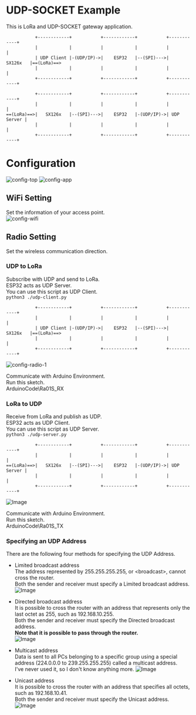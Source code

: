 # UDP-SOCKET Example   
This is LoRa and UDP-SOCKET gateway application.   
```
           +------------+           +------------+           +------------+
           |            |           |            |           |            |
           | UDP Client |-(UDP/IP)->|    ESP32   |--(SPI)--->|   SX126x   |==(LoRa)==>
           |            |           |            |           |            |
           +------------+           +------------+           +------------+

           +------------+           +------------+           +------------+
           |            |           |            |           |            |
==(LoRa)==>|   SX126x   |--(SPI)--->|    ESP32   |-(UDP/IP)->| UDP Server |
           |            |           |            |           |            |
           +------------+           +------------+           +------------+
```



# Configuration
![config-top](https://github.com/user-attachments/assets/d6e9f71b-471d-4e63-9c2d-d3eeeab0c7a2)
![config-app](https://github.com/user-attachments/assets/8fa7cf71-be12-4b00-a2ab-0e566be66d54)

## WiFi Setting
Set the information of your access point.   
![config-wifi](https://github.com/user-attachments/assets/2f8f4437-9fa5-4c67-8604-8c5ad1069db6)

## Radio Setting
Set the wireless communication direction.   

### UDP to LoRa
Subscribe with UDP and send to LoRa.   
ESP32 acts as UDP Server.   
You can use this script as UDP Client.   
```python3 ./udp-client.py```

```
           +------------+           +------------+           +------------+
           |            |           |            |           |            |
           | UDP Client |-(UDP/IP)->|    ESP32   |--(SPI)--->|   SX126x   |==(LoRa)==>
           |            |           |            |           |            |
           +------------+           +------------+           +------------+
```

![config-radio-1](https://github.com/user-attachments/assets/f4c3319f-2460-43a1-9a75-be1f366084c7)

Communicate with Arduino Environment.   
Run this sketch.   
ArduinoCode\Ra01S_RX   


### LoRa to UDP
Receive from LoRa and publish as UDP.   
ESP32 acts as UDP Client.   
You can use this script as UDP Server.   
```python3 ./udp-server.py```

```
           +------------+           +------------+           +------------+
           |            |           |            |           |            |
==(LoRa)==>|   SX126x   |--(SPI)--->|    ESP32   |-(UDP/IP)->| UDP Server |
           |            |           |            |           |            |
           +------------+           +------------+           +------------+
```

![Image](https://github.com/user-attachments/assets/b4cd0e2f-03db-4955-9b8d-1e63df720281)

Communicate with Arduino Environment.   
Run this sketch.   
ArduinoCode\Ra01S_TX   


### Specifying an UDP Address   
There are the following four methods for specifying the UDP Address.   

- Limited broadcast address   
 The address represented by 255.255.255.255, or \<broadcast\>, cannot cross the router.   
 Both the sender and receiver must specify a Limited broadcast address.   
 ![Image](https://github.com/user-attachments/assets/63d021a4-1da1-48b7-8dd0-7099135d67f1)

- Directed broadcast address   
 It is possible to cross the router with an address that represents only the last octet as 255, such as 192.168.10.255.   
 Both the sender and receiver must specify the Directed broadcast address.   
 __Note that it is possible to pass through the router.__   
 ![Image](https://github.com/user-attachments/assets/76d09e05-617c-4c45-a4f9-ac058710557e)

- Multicast address   
 Data is sent to all PCs belonging to a specific group using a special address (224.0.0.0 to 239.255.255.255) called a multicast address.   
 I've never used it, so I don't know anything more.
 ![Image](https://github.com/user-attachments/assets/044592cb-bd82-4cde-95ab-e3335ae990ec)

- Unicast address   
 It is possible to cross the router with an address that specifies all octets, such as 192.168.10.41.   
 Both the sender and receiver must specify the Unicast address.
 ![Image](https://github.com/user-attachments/assets/1a3e8a5b-5c3e-4d18-b55f-9c5162ee3bba)

